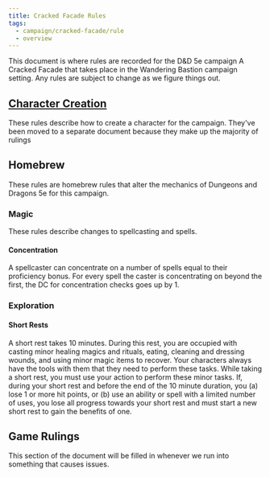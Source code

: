 ```yaml
---
title: Cracked Facade Rules
tags:
  - campaign/cracked-facade/rule
  - overview
---
```


This document is where rules are recorded for the D&D 5e campaign A Cracked Facade that takes place in the Wandering Bastion campaign setting. Any rules are subject to change as we figure things out.

## [Character Creation](./character-creation.md)

These rules describe how to create a character for the campaign. They've been moved to a separate document because they make up the majority of rulings

## Homebrew

These rules are homebrew rules that alter the mechanics of Dungeons and Dragons 5e for this campaign.

### Magic

These rules describe changes to spellcasting and spells.

#### Concentration

A spellcaster can concentrate on a number of spells equal to their proficiency bonus. For every spell the caster is concentrating on beyond the first, the DC for concentration checks goes up by 1.

### Exploration

#### Short Rests

A short rest takes 10 minutes. During this rest, you are occupied with casting minor healing magics and rituals, eating, cleaning and dressing wounds, and using minor magic items to recover. Your characters always have the tools with them that they need to perform these tasks. While taking a short rest, you must use your action to perform these minor tasks. If, during your short rest and before the end of the 10 minute duration, you (a) lose 1 or more hit points, or (b) use an ability or spell with a limited number of uses, you lose all progress towards your short rest and must start a new short rest to gain the benefits of one.

## Game Rulings

This section of the document will be filled in whenever we run into something that causes issues.
